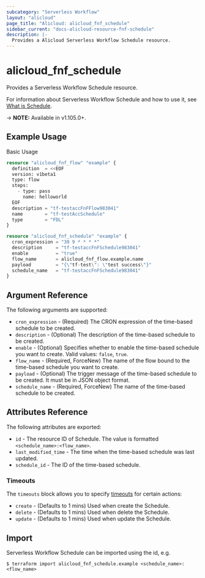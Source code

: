 ```yaml
---
subcategory: "Serverless Workflow"
layout: "alicloud"
page_title: "Alicloud: alicloud_fnf_schedule"
sidebar_current: "docs-alicloud-resource-fnf-schedule"
description: |-
  Provides a Alicloud Serverless Workflow Schedule resource.
---
```


# alicloud\_fnf\_schedule

Provides a Serverless Workflow Schedule resource.

For information about Serverless Workflow Schedule and how to use it, see [What is Schedule](https://www.alibabacloud.com/help/en/doc-detail/168934.htm).

-> **NOTE:** Available in v1.105.0+.

## Example Usage

Basic Usage

```terraform
resource "alicloud_fnf_flow" "example" {
  definition  = <<EOF
  version: v1beta1
  type: flow
  steps:
    - type: pass
      name: helloworld
  EOF  
  description = "tf-testaccFnFFlow983041"
  name        = "tf-testAccSchedule"
  type        = "FDL"
}

resource "alicloud_fnf_schedule" "example" {
  cron_expression = "30 9 * * * *"
  description     = "tf-testaccFnFSchedule983041"
  enable          = "true"
  flow_name       = alicloud_fnf_flow.example.name
  payload         = "{\"tf-test\": \"test success\"}"
  schedule_name   = "tf-testaccFnFSchedule983041"
}
```

## Argument Reference

The following arguments are supported:

* `cron_expression` - (Required) The CRON expression of the time-based schedule to be created.
* `description` - (Optional) The description of the time-based schedule to be created.
* `enable` - (Optional) Specifies whether to enable the time-based schedule you want to create. Valid values: `false`, `true`.
* `flow_name` - (Required, ForceNew) The name of the flow bound to the time-based schedule you want to create.
* `payload` - (Optional) The trigger message of the time-based schedule to be created. It must be in JSON object format.
* `schedule_name` - (Required, ForceNew) The name of the time-based schedule to be created.

## Attributes Reference

The following attributes are exported:

* `id` - The resource ID of Schedule. The value is formatted `<schedule_name>:<flow_name>`.
* `last_modified_time` - The time when the time-based schedule was last updated.
* `schedule_id` - The ID of the time-based schedule.

### Timeouts

The `timeouts` block allows you to specify [timeouts](https://www.terraform.io/docs/configuration-0-11/resources.html#timeouts) for certain actions:

* `create` - (Defaults to 1 mins) Used when create the Schedule.
* `delete` - (Defaults to 1 mins) Used when delete the Schedule.
* `update` - (Defaults to 1 mins) Used when update the Schedule.

## Import

Serverless Workflow Schedule can be imported using the id, e.g.

```shell
$ terraform import alicloud_fnf_schedule.example <schedule_name>:<flow_name>
```
